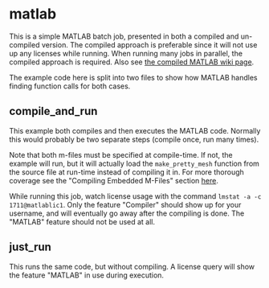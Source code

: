 # matlab

This is a simple MATLAB batch job, presented in both a compiled and un-compiled
version.  The compiled approach is preferable since it will not use up any
licenses while running.  When running many jobs in parallel, the compiled
approach is required.  Also see [the compiled MATLAB wiki
page](http://collaborate.bu.edu/engit/Grid/Matlab).

The example code here is split into two files to show how MATLAB handles
finding function calls for both cases.

## compile_and_run

This example both compiles and then executes the MATLAB code.  Normally this
would probably be two separate steps (compile once, run many times).

Note that both m-files must be specified at compile-time.  If not, the example
will run, but it will actually load the `make_pretty_mesh` function from the
source file at run-time instead of compiling it in.  For more thorough coverage
see the "Compiling Embedded M-Files" section
[here](http://www-rohan.sdsu.edu/doc/matlab/toolbox/compiler/mcc.html).

While running this job, watch license usage with the command `lmstat -a -c
1711@matlablic1`.  Only the feature "Compiler" should show up for your
username, and will eventually go away after the compiling is done.  The
"MATLAB" feature should not be used at all.

## just_run

This runs the same code, but without compiling.  A license query will show the
feature "MATLAB" in use during execution.
